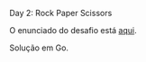 Day 2: Rock Paper Scissors

O enunciado do desafio está [aqui](https://adventofcode.com/2022/day/2).

Solução em Go.
